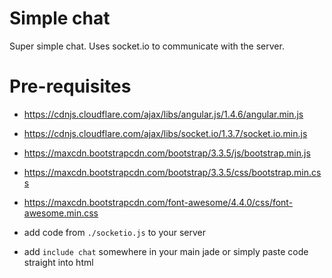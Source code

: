 # Simple chat
Super simple chat. Uses socket.io to communicate with the server.

# Pre-requisites
- https://cdnjs.cloudflare.com/ajax/libs/angular.js/1.4.6/angular.min.js
- https://cdnjs.cloudflare.com/ajax/libs/socket.io/1.3.7/socket.io.min.js
- https://maxcdn.bootstrapcdn.com/bootstrap/3.3.5/js/bootstrap.min.js
- https://maxcdn.bootstrapcdn.com/bootstrap/3.3.5/css/bootstrap.min.css
- https://maxcdn.bootstrapcdn.com/font-awesome/4.4.0/css/font-awesome.min.css

- add code from `./socketio.js` to your server

- add `include chat` somewhere in your main jade or simply paste code straight into html
